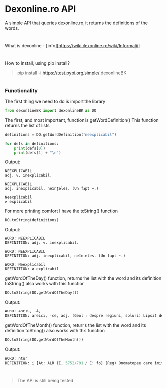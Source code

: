 # Dexonline.ro API

A simple API that queries dexonline.ro, it returns the definitions of the words.
#
What is dexonline - [info][https://wiki.dexonline.ro/wiki/Informații]
#

How to install, using pip install?

>pip install -i https://test.pypi.org/simple/ dexonlineBK

#

### Functionality
The first thing we need to do is import the library
```python
from dexonlineBK import dexonlineBK as DO
```
The first, and most important, function is getWordDefinition()
This function returns the list of lists
```python
definitions = DO.getWordDefinition("neexplicabil")

for defs in definitions:
	print(defs[0])
	print(defs[1] + "\n")
```
Output:
```
NEEXPLICÁBIL
adj. v. inexplicabil.

NEEXPLICABIL
adj. inexplicabil, neînțeles. (Un fapt ~.)

Neexplicabil
≠ explicabil
```
For more printing comfort I have the toString() function
```python
DO.toString(definitions)
```
Output:
```
WORD: NEEXPLICÁBIL
DEFINITION: adj. v. inexplicabil.

WORD: NEEXPLICABIL
DEFINITION: adj. inexplicabil, neînțeles. (Un fapt ~.)

WORD: Neexplicabil
DEFINITION: ≠ explicabil
```
getWordOfTheDay() function, returns the list with the word and its definition
toString() also works with this function
```python
DO.toString(DO.getWordOfTheDay())
```
Output:
```python
WORD: ARÉIC, -Ă,
DEFINITION: areici, -ce, adj. (Geol.; despre regiuni, soluri) Lipsit de apă, uscat, arid. [Pr.: -re-ic] – Din fr. aréique.
```
getWordOfTheMonth() function, returns the list with the word and its definition
toString() also works with this function
```python
DO.toString(DO.getWordOfTheMonth())
```
Output:
```python
WORD: ntur
DEFINITION: i [At: ALR II, 5752/791 / E: fo] (Reg) Onomatopee care imită trilurile turturicii.
```
#
>The API is still being tested
